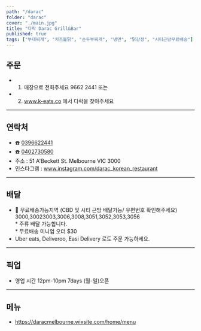 ```yaml
---
path: "/darac"
folder: "darac"
cover: "./main.jpg"
title: "다락 Darac Grill&Bar"
published: true
tags: ["부대찌개", "치즈불닭", "순두부찌개", "냉면", "닭강정", "시티근방무료배송"]
---
```



## 주문
- 1) 매장으로 전화주세요  9662 2441 또는
- 2)  <a href="https://www.k-eats.co" target="blank"> www.k-eats.co </a>에서 다락을 찾아주세요

---

## 연락처
- ☎️ <a href="tel:0396622441">0396622441</a>
- ☎️ <a href="tel:0402730580">0402730580</a>
- 주소 : 51 A'Beckett St. Melbourne VIC 3000
- 인스타그램 : <a href="https://www.instagram.com/darac_korean_restaurant" target="blank" >www.instagram.com/darac_korean_restaurant</a>

---

## 배달
- 🛵 무료배송가능지역 (CBD 및 시티 근방 배달가능/ 우편번호 확인해주세요) 3000,30023003,3006,3008,3051,3052,3053,3056
    <br/>* 주류 배달 가능합니다.
    <br/>* 무료배송 미니엄 오더 $30
- Uber eats, Deliveroo, Easi Delivery 로도 주문 가능하세요.

---

## 픽업
- 영업 시간 12pm-10pm 7days (월-일)오픈

---

## 메뉴
- <a href="https://daracmelbourne.wixsite.com/home/menu" target="blank" >https://daracmelbourne.wixsite.com/home/menu</a>




